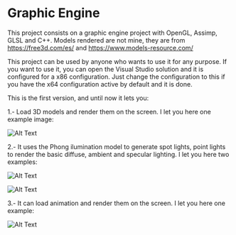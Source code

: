 # Graphic Engine

This project consists on a graphic engine project with OpenGL, Assimp, GLSL and C++. Models rendered are not mine, they are from https://free3d.com/es/ and https://www.models-resource.com/

This project can be used by anyone who wants to use it for any purpose. If you want to use it, you can open the Visual Studio solution and it is configured for a x86 configuration. Just change the configuration to this if you have the x64 
configuration active by default and it is done.

This is the first version, and until now it lets you:

1.- Load 3D models and render them on the screen. I let you here one example image:

![Alt Text](https://raw.githubusercontent.com/JorgeURJC/GraphicEngine/v1.0/GameEngine/Results/aoi.PNG)

2.- It uses the Phong ilumination model to generate spot lights, point lights to render the basic diffuse, ambient and specular lighting. I let you here two examples:

![Alt Text](https://raw.githubusercontent.com/JorgeURJC/GraphicEngine/v1.0/GameEngine/Results/multiplePointLights.PNG)

![Alt Text](https://raw.githubusercontent.com/JorgeURJC/GraphicEngine/v1.0/GameEngine/Results/spotLight.PNG)

3.- It can load animation and render them on the screen. I let you here one example:

![Alt Text](https://raw.githubusercontent.com/JorgeURJC/GraphicEngine/v1.0/GameEngine/Results/animation.gif)
